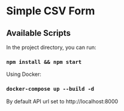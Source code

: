 
# Simple CSV Form

## Available Scripts

In the project directory, you can run:

### `npm install && npm start`

Using Docker:

### `docker-compose up --build -d`

By default API url set to http://localhost:8000
